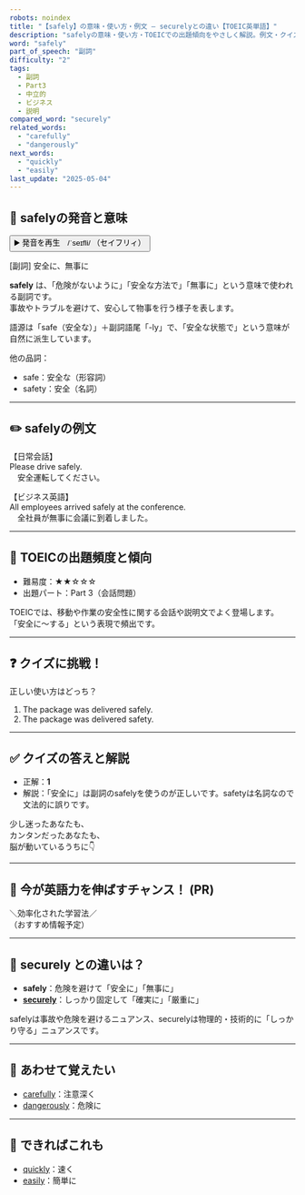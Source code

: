 ```yaml
---
robots: noindex
title: "【safely】の意味・使い方・例文 ― securelyとの違い【TOEIC英単語】"
description: "safelyの意味・使い方・TOEICでの出題傾向をやさしく解説。例文・クイズ付きでsecurelyとの違いもわかりやすく学べます。"
word: "safely"
part_of_speech: "副詞"
difficulty: "2"
tags:
  - 副詞
  - Part3
  - 中立的
  - ビジネス
  - 説明
compared_word: "securely"
related_words:
  - "carefully"
  - "dangerously"
next_words:
  - "quickly"
  - "easily"
last_update: "2025-05-04"
---
```


## 🔰 safelyの発音と意味

<button class="play-audio" onclick="playTTS('safely')">
  <span class="play-audio-main">
    ▶️ 発音を再生　/ˈseɪfli/
  </span>
  <span class="play-audio-sub">
    （セイフリィ）
  </span>
</button>

[副詞] 安全に、無事に

**safely** は、「危険がないように」「安全な方法で」「無事に」という意味で使われる副詞です。  
事故やトラブルを避けて、安心して物事を行う様子を表します。

語源は「safe（安全な）」＋副詞語尾「-ly」で、「安全な状態で」という意味が自然に派生しています。

他の品詞：  
- safe：安全な（形容詞）
- safety：安全（名詞）

---

## ✏️ safelyの例文

【日常会話】  
Please drive safely.  
　安全運転してください。

【ビジネス英語】  
All employees arrived safely at the conference.  
　全社員が無事に会議に到着しました。

---

## 🎯 TOEICの出題頻度と傾向

- 難易度：★★☆☆☆
- 出題パート：Part 3（会話問題）

TOEICでは、移動や作業の安全性に関する会話や説明文でよく登場します。  
「安全に～する」という表現で頻出です。

---

## ❓ クイズに挑戦！

正しい使い方はどっち？

1. The package was delivered safely.  
2. The package was delivered safety.

---

## ✅ クイズの答えと解説

- 正解：**1**
- 解説：「安全に」は副詞のsafelyを使うのが正しいです。safetyは名詞なので文法的に誤りです。

少し迷ったあなたも、  
カンタンだったあなたも、  
脳が動いているうちに👇️

---

## 🚀 今が英語力を伸ばすチャンス！ (PR)

<div class="info-center">
＼効率化された学習法／<br>  
（おすすめ情報予定）
</div>

---

## 🤔  securely との違いは？

- **safely**：危険を避けて「安全に」「無事に」
- **[securely](/word/securely/)**：しっかり固定して「確実に」「厳重に」

safelyは事故や危険を避けるニュアンス、securelyは物理的・技術的に「しっかり守る」ニュアンスです。

---

## 🧩 あわせて覚えたい

- [carefully](/word/carefully/)：注意深く
- [dangerously](/word/dangerously/)：危険に

---

## 📖 できればこれも

- [quickly](/word/quickly/)：速く
- [easily](/word/easily/)：簡単に

<!-- cvid: aid42_bid40 -->
